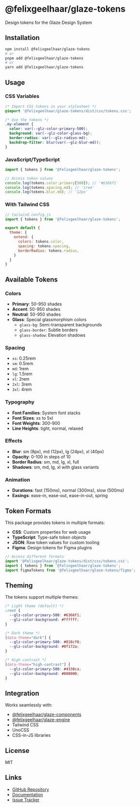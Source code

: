 # @felixgeelhaar/glaze-tokens

Design tokens for the Glaze Design System

## Installation

```bash
npm install @felixgeelhaar/glaze-tokens
# or
pnpm add @felixgeelhaar/glaze-tokens
# or
yarn add @felixgeelhaar/glaze-tokens
```

## Usage

### CSS Variables

```css
/* Import CSS tokens in your stylesheet */
@import '@felixgeelhaar/glaze-tokens/dist/css/tokens.css';

/* Use the tokens */
.my-element {
  color: var(--glz-color-primary-500);
  background: var(--glz-color-glass-bg);
  border-radius: var(--glz-radius-md);
  backdrop-filter: blur(var(--glz-blur-md));
}
```

### JavaScript/TypeScript

```typescript
import { tokens } from '@felixgeelhaar/glaze-tokens';

// Access token values
console.log(tokens.color.primary[500]); // '#6366f1'
console.log(tokens.spacing.md); // '1rem'
console.log(tokens.blur.md); // '12px'
```

### With Tailwind CSS

```javascript
// tailwind.config.js
import { tokens } from '@felixgeelhaar/glaze-tokens';

export default {
  theme: {
    extend: {
      colors: tokens.color,
      spacing: tokens.spacing,
      borderRadius: tokens.radius,
    }
  }
}
```

## Available Tokens

### Colors
- **Primary**: 50-950 shades
- **Accent**: 50-950 shades  
- **Neutral**: 50-950 shades
- **Glass**: Special glassmorphism colors
  - `glass-bg`: Semi-transparent backgrounds
  - `glass-border`: Subtle borders
  - `glass-shadow`: Elevation shadows

### Spacing
- `xs`: 0.25rem
- `sm`: 0.5rem
- `md`: 1rem
- `lg`: 1.5rem
- `xl`: 2rem
- `2xl`: 3rem
- `3xl`: 4rem

### Typography
- **Font Families**: System font stacks
- **Font Sizes**: xs to 5xl
- **Font Weights**: 300-900
- **Line Heights**: tight, normal, relaxed

### Effects
- **Blur**: sm (8px), md (12px), lg (24px), xl (40px)
- **Opacity**: 0-100 in steps of 10
- **Border Radius**: sm, md, lg, xl, full
- **Shadows**: sm, md, lg, xl with glass variants

### Animation
- **Durations**: fast (150ms), normal (300ms), slow (500ms)
- **Easings**: ease-in, ease-out, ease-in-out, spring

## Token Formats

This package provides tokens in multiple formats:

- **CSS**: Custom properties for web usage
- **TypeScript**: Type-safe token objects
- **JSON**: Raw token values for custom tooling
- **Figma**: Design tokens for Figma plugins

```javascript
// Access different formats
import '@felixgeelhaar/glaze-tokens/dist/css/tokens.css';
import { tokens } from '@felixgeelhaar/glaze-tokens';
import figmaTokens from '@felixgeelhaar/glaze-tokens/figma';
```

## Theming

The tokens support multiple themes:

```css
/* Light theme (default) */
:root {
  --glz-color-primary-500: #6366f1;
  --glz-color-background: #ffffff;
}

/* Dark theme */
[data-theme="dark"] {
  --glz-color-primary-500: #818cf8;
  --glz-color-background: #0f172a;
}

/* High contrast */
[data-theme="high-contrast"] {
  --glz-color-primary-500: #4338ca;
  --glz-color-background: #000000;
}
```

## Integration

Works seamlessly with:
- [@felixgeelhaar/glaze-components](https://www.npmjs.com/package/@felixgeelhaar/glaze-components)
- [@felixgeelhaar/glaze-engine](https://www.npmjs.com/package/@felixgeelhaar/glaze-engine)
- Tailwind CSS
- UnoCSS
- CSS-in-JS libraries

## License

MIT

## Links

- [GitHub Repository](https://github.com/felixgeelhaar/glaze)
- [Documentation](https://github.com/felixgeelhaar/glaze#readme)
- [Issue Tracker](https://github.com/felixgeelhaar/glaze/issues)